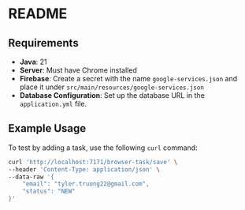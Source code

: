 # README

## Requirements

- **Java**: 21
- **Server**: Must have Chrome installed
- **Firebase**: Create a secret with the name `google-services.json` and place it under `src/main/resources/google-services.json`
- **Database Configuration**: Set up the database URL in the `application.yml` file.

## Example Usage

To test by adding a task, use the following `curl` command:

```bash
curl 'http://localhost:7171/browser-task/save' \
--header 'Content-Type: application/json' \
--data-raw '{
    "email": "tyler.truong22@gmail.com",
    "status": "NEW"
}'
